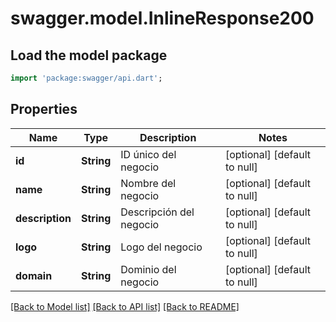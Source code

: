 # swagger.model.InlineResponse200

## Load the model package
```dart
import 'package:swagger/api.dart';
```

## Properties
Name | Type | Description | Notes
------------ | ------------- | ------------- | -------------
**id** | **String** | ID único del negocio | [optional] [default to null]
**name** | **String** | Nombre del negocio | [optional] [default to null]
**description** | **String** | Descripción del negocio | [optional] [default to null]
**logo** | **String** | Logo del negocio | [optional] [default to null]
**domain** | **String** | Dominio del negocio | [optional] [default to null]

[[Back to Model list]](../README.md#documentation-for-models) [[Back to API list]](../README.md#documentation-for-api-endpoints) [[Back to README]](../README.md)


